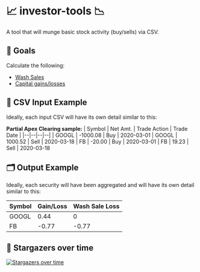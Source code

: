 
# 📈 investor-tools 📉
A tool that will munge basic stock activity (buy/sells) via CSV.

## 🌟 Goals
Calculate the following:
- [Wash Sales](https://www.investopedia.com/terms/w/washsalerule.asp)
- [Capital gains/losses](https://www.investopedia.com/ask/answers/07/calculategains.asp)


## 🧾 CSV Input Example

Ideally, each input CSV will have its own detail similar to this:

**Partial Apex Clearing sample:**
| Symbol | Net Amt. | Trade Action | Trade Date |
|--|--|--|--|
| GOOGL | -1000.08 | Buy | 2020-03-01
| GOOGL | 1000.52 | Sell | 2020-03-18
| FB | -20.00 | Buy | 2020-03-01
| FB | 19.23 | Sell | 2020-03-18

## 🗂️ Output Example

Ideally, each security will have been aggregated and will have its own detail similar to this:

| Symbol | Gain/Loss | Wash Sale Loss | 
|--|--|--|
| GOOGL | 0.44 | 0 |
| FB | -0.77 | -0.77 |

## 🌠 Stargazers over time

[![Stargazers over time](https://starchart.cc/MrGavintech/investor-tools.svg)](https://starchart.cc/MrGavintech/investor-tools)
